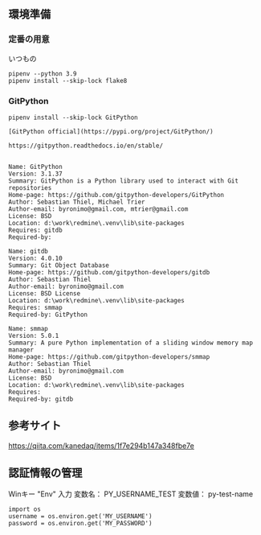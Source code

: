 
## 環境準備

### 定番の用意

いつもの

    pipenv --python 3.9
    pipenv install --skip-lock flake8

### GitPython

    pipenv install --skip-lock GitPython

    [GitPython official](https://pypi.org/project/GitPython/)

    https://gitpython.readthedocs.io/en/stable/


    Name: GitPython
    Version: 3.1.37
    Summary: GitPython is a Python library used to interact with Git repositories
    Home-page: https://github.com/gitpython-developers/GitPython
    Author: Sebastian Thiel, Michael Trier
    Author-email: byronimo@gmail.com, mtrier@gmail.com
    License: BSD
    Location: d:\work\redmine\.venv\lib\site-packages
    Requires: gitdb
    Required-by:

    Name: gitdb
    Version: 4.0.10
    Summary: Git Object Database
    Home-page: https://github.com/gitpython-developers/gitdb
    Author: Sebastian Thiel
    Author-email: byronimo@gmail.com
    License: BSD License
    Location: d:\work\redmine\.venv\lib\site-packages
    Requires: smmap
    Required-by: GitPython

    Name: smmap
    Version: 5.0.1
    Summary: A pure Python implementation of a sliding window memory map manager
    Home-page: https://github.com/gitpython-developers/smmap
    Author: Sebastian Thiel
    Author-email: byronimo@gmail.com
    License: BSD
    Location: d:\work\redmine\.venv\lib\site-packages
    Requires:
    Required-by: gitdb

## 参考サイト

https://qiita.com/kanedaq/items/1f7e294b147a348fbe7e

## 認証情報の管理

Winキー
"Env" 入力
変数名： PY_USERNAME_TEST
変数値： py-test-name

    import os
    username = os.environ.get('MY_USERNAME')
    password = os.environ.get('MY_PASSWORD')
